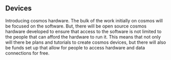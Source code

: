 ## Devices

Introducing cosmos hardware. The bulk of the work initially on cosmos will be focused on the software. But, there will be open source cosmos hardware developed to ensure that access to the software is not limited to the people that can afford the hardware to run it. This means that not only will there be plans and tutorials to create cosmos devices, but there will also be funds set up that allow for people to access hardware and data connections for free.